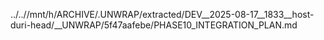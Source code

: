 ../..//mnt/h/ARCHIVE/.UNWRAP/extracted/DEV__2025-08-17__1833__host-duri-head/__UNWRAP/5f47aafebe/PHASE10_INTEGRATION_PLAN.md